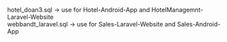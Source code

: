 hotel_doan3.sql          -> use for Hotel-Android-App and HotelManagemnt-Laravel-Website
</br>
webbandt_laravel.sql     -> use for Sales-Laravel-Website and Sales-Android-App

